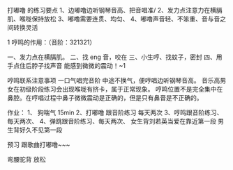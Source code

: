 打嘟噜 的练习要点
1、边嘟噜边听钢琴音高、把音唱准/
2、发力点注意力在横膈肌、喉咙保持放松
3、嘟噜需要连贯、均匀、
4、嘟噜声音轻、不笨重、音与音之间转换灵活

1 哼鸣的作用：（音阶：321321）

一、发力点在横膈肌。
二、找 eng 音，咬在
三、小生哼、找蚊子，密封
四、用手点住后脖子找声音 能感到微微的震动！~1

哼鸣联系注意事项
一口气唱完音阶 中途不换气，便哼唱边听钢琴音高。
音乐高男女在初级阶段练习会出现喉咙有挤卡，属于正常现象。
哼鸣位置不是完全集中在鼻腔。在哼唱过程中鼻子微微震动是正确的，但是只有鼻音是不正确的。

作业：
1、 狗喘气 15min
2、打嘟噜 跟音阶练习 每天两次
3、哼鸣跟音阶练习、每天两次、
4、弹跳跟音阶练习、每天两次、
女生背刘若英当爱在靠近第一段 男生背好久不见第一段


预习 跟歌曲打嘟噜~~~



弯腰驼背 放松 



